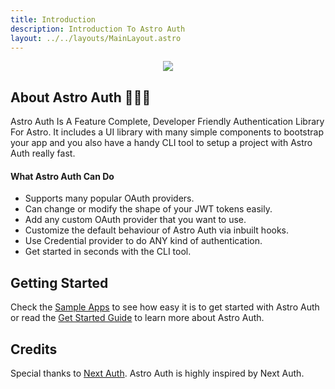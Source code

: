 ```yaml
---
title: Introduction
description: Introduction To Astro Auth
layout: ../../layouts/MainLayout.astro
---
```


<p align="center">
  <img src="https://raw.githubusercontent.com/osadavc/astro-auth/master/docs/public/astroauth_bg.png?token=GHSAT0AAAAAABLHC2RY3WJCGLNM7UTPMA2CYTDVLPA"/>
</p>

## About Astro Auth 🧑🏻‍🚀

Astro Auth Is A Feature Complete, Developer Friendly Authentication Library For Astro. It includes a UI library with many simple components to bootstrap your app and you also have a handy CLI tool to setup a project with Astro Auth really fast.

#### What Astro Auth Can Do

- Supports many popular OAuth providers.
- Can change or modify the shape of your JWT tokens easily.
- Add any custom OAuth provider that you want to use.
- Customize the default behaviour of Astro Auth via inbuilt hooks.
- Use Credential provider to do ANY kind of authentication.
- Get started in seconds with the CLI tool.

## Getting Started

Check the [Sample Apps](https://google.com) to see how easy it is to get started with Astro Auth or read the [Get Started Guide](getting-started) to learn more about Astro Auth.

## Credits

Special thanks to [Next Auth](https://next-auth.js.org/). Astro Auth is highly inspired by Next Auth.

